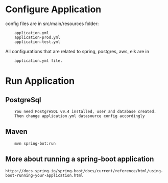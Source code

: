
# Configure Application
config files are in src/main/resources folder:
        
        application.yml
        application-prod.yml
        application-test.yml

All configurations that are related to spring, postgres, aws, elk are in 

        application.yml file.

#   Run Application

## PostgreSql
        
        You need PostgreSQL v9.4 installed, user and database created. 
        Then change application.yml datasource config accordingly
       

## Maven

        mvn spring-bot:run
           
## More about running a spring-boot application
    
    https://docs.spring.io/spring-boot/docs/current/reference/html/using-boot-running-your-application.html
    
